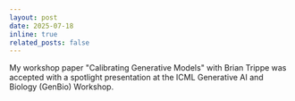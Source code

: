 ```yaml
---
layout: post
date: 2025-07-18
inline: true
related_posts: false
---
```

My workshop paper "Calibrating Generative Models" with Brian Trippe was accepted with a spotlight presentation at the ICML Generative AI and Biology (GenBio) Workshop.